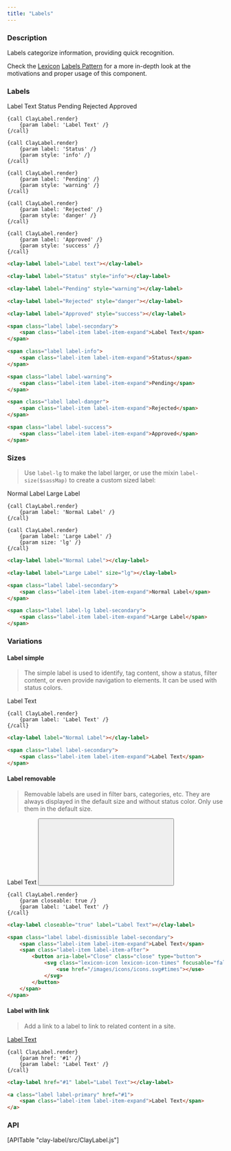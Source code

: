 ```yaml
---
title: "Labels"
---
```


### Description

Labels categorize information, providing quick recognition.

<div class="alert alert-info">Check the <a href="https://lexicondesign.io">Lexicon</a> <a href="https://lexicondesign.io/docs/patterns/labels.html">Labels Pattern</a> for a more in-depth look at the motivations and proper usage of this component.</div>

### Labels

<span class="label label-secondary"><span class="label-item label-item-expand">Label Text</span></span>
<span class="label label-info"><span class="label-item label-item-expand">Status</span></span>
<span class="label label-warning"><span class="label-item label-item-expand">Pending</span></span>
<span class="label label-danger"><span class="label-item label-item-expand">Rejected</span></span>
<span class="label label-success"><span class="label-item label-item-expand">Approved</span></span>

```soy
{call ClayLabel.render}
	{param label: 'Label Text' /}
{/call}

{call ClayLabel.render}
	{param label: 'Status' /}
	{param style: 'info' /}
{/call}

{call ClayLabel.render}
	{param label: 'Pending' /}
	{param style: 'warning' /}
{/call}

{call ClayLabel.render}
	{param label: 'Rejected' /}
	{param style: 'danger' /}
{/call}

{call ClayLabel.render}
	{param label: 'Approved' /}
	{param style: 'success' /}
{/call}
```
```html
<clay-label label="Label text"></clay-label>

<clay-label label="Status" style="info"></clay-label>

<clay-label label="Pending" style="warning"></clay-label>

<clay-label label="Rejected" style="danger"></clay-label>

<clay-label label="Approved" style="success"></clay-label>
```
```html
<span class="label label-secondary">
	<span class="label-item label-item-expand">Label Text</span>
</span>

<span class="label label-info">
	<span class="label-item label-item-expand">Status</span>
</span>

<span class="label label-warning">
	<span class="label-item label-item-expand">Pending</span>
</span>

<span class="label label-danger">
	<span class="label-item label-item-expand">Rejected</span>
</span>

<span class="label label-success">
	<span class="label-item label-item-expand">Approved</span>
</span>
```

### Sizes

> Use `label-lg` to make the label larger, or use the mixin `label-size($sassMap)` to create a custom sized label:

<span class="label label-secondary"><span class="label-item label-item-expand">Normal Label</span></span>
<span class="label label-lg label-secondary"><span class="label-item label-item-expand">Large Label</span></span>

```soy
{call ClayLabel.render}
	{param label: 'Normal Label' /}
{/call}

{call ClayLabel.render}
	{param label: 'Large Label' /}
	{param size: 'lg' /}
{/call}
```
```html
<clay-label label="Normal Label"></clay-label>

<clay-label label="Large Label" size="lg"></clay-label>
```
```html
<span class="label label-secondary">
	<span class="label-item label-item-expand">Normal Label</span>
</span>

<span class="label label-lg label-secondary">
	<span class="label-item label-item-expand">Large Label</span>
</span>
```

### Variations

#### Label simple

> The simple label is used to identify, tag content, show a status, filter content, or even provide navigation to elements. It can be used with status colors.

<span class="label label-secondary"><span class="label-item label-item-expand">Label Text</span></span>

```soy
{call ClayLabel.render}
	{param label: 'Label Text' /}
{/call}
```
```html
<clay-label label="Normal Label"></clay-label>
```
```html
<span class="label label-secondary">
	<span class="label-item label-item-expand">Label Text</span>
</span>
```

#### Label removable

> Removable labels are used in filter bars, categories, etc. They are always displayed in the default size and without status color. Only use them in the default size.

<span class="label label-dismissible label-secondary">
	<span class="label-item label-item-expand">Label Text</span>
	<span class="label-item label-item-after">
		<button aria-label="Close" class="close" type="button">
			<svg class="lexicon-icon lexicon-icon-times" focusable="false" role="presentation"><use href="/images/icons/icons.svg#times"></use></svg>
		</button>
	</span>
</span>

```soy
{call ClayLabel.render}
	{param closeable: true /}
	{param label: 'Label Text' /}
{/call}
```
```html
<clay-label closeable="true" label="Label Text"></clay-label>
```
```html
<span class="label label-dismissible label-secondary">
	<span class="label-item label-item-expand">Label Text</span>
	<span class="label-item label-item-after">
		<button aria-label="Close" class="close" type="button">
			<svg class="lexicon-icon lexicon-icon-times" focusable="false" role="presentation">
				<use href="/images/icons/icons.svg#times"></use>
			</svg>
		</button>
	</span>
</span>
```

#### Label with link

> Add a link to a label to link to related content in a site.

<a class="label label-secondary" href="#1"><span class="label-item label-item-expand">Label Text</span></a>

```soy
{call ClayLabel.render}
	{param href: '#1' /}
	{param label: 'Label Text' /}
{/call}
```
```html
<clay-label href="#1" label="Label Text"></clay-label>
```
```html
<a class="label label-primary" href="#1">
	<span class="label-item label-item-expand">Label Text</span>
</a>
```

### API

<div>
	[APITable "clay-label/src/ClayLabel.js"]
</div>

